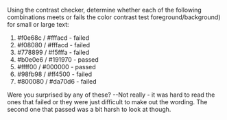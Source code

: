 Using the contrast checker, determine whether each of the following combinations meets or fails the color contrast test foreground/background) for small or large text:

1. #f0e68c / #fffacd - failed
2. #f08080 / #fffacd - failed
3. #778899 / #f5fffa - failed
4. #b0e0e6 / #191970 - passed
5. #ffff00 / #000000 - passed
6. #98fb98 / #ff4500 - failed
7. #800080 / #da70d6 - failed

Were you surprised by any of these?
--Not really - it was hard to read the ones that failed or they were just difficult to make out the wording.  The second one that passed was a bit harsh to look at though.
